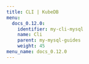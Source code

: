 ```yaml
---
title: CLI | KubeDB
menu:
  docs_0.12.0:
    identifier: my-cli-mysql
    name: Cli
    parent: my-mysql-guides
    weight: 45
menu_name: docs_0.12.0
---
```

